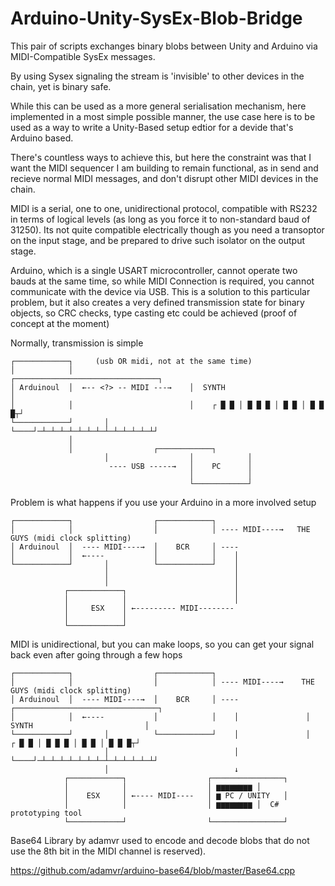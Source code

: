 # Arduino-Unity-SysEx-Blob-Bridge
This pair of scripts exchanges binary blobs between Unity and Arduino  via MIDI-Compatible SysEx messages.

By using Sysex signaling the stream is 'invisible' to other devices in the chain, yet is binary safe.

While this can be used as a more general serialisation mechanism, here implemented in a most simple possible manner, the use case here is to be used as a way to write a Unity-Based setup edtior for a devide that's Arduino based.

There's countless ways to achieve this, but here the constraint was that I want the MIDI sequencer I am building to remain functional, as in send and recieve normal MIDI messages, and don't disrupt other MIDI devices in the chain.

MIDI is a serial, one to one, unidirectional protocol, compatible with RS232 in terms of logical levels (as long as you force it to non-standard baud of 31250). Its not quite compatible electrically though as you need a transoptor on the input stage, and be prepared to drive such isolator on the output stage. 

 Arduino, which is a single USART microcontroller, cannot operate two bauds at the same time, so while MIDI Connection is required, you cannot communicate with the device via USB. This is a solution to this particular problem, but it also creates a very defined transmission state for binary objects, so CRC checks, type casting etc could be achieved (proof of concept at the moment)
 
 Normally, transmission is simple
 

	┌────────────┐     (usb OR midi, not at the same time)                     
	│            │                          ┌────────────────────────────────┐
 	│ Arduinoul  │  ←-- <?> -- MIDI ---→    │  SYNTH                         │
	│            │                          │    ┌ █ █ │ █ █ █ │ █ █ │ █ █ █┬┘
	└────────────┘       │                  └────┘─┴─┴─┴─┴─┴─┴─┴─┴─┴─┴─┴─┴─┴┘
			     │   
			     │                  ┌────────────┐                  
	                     │                  │            │                  
 	                      ---- USB -----→   │    PC      │    
	                                        │            │                    
	                                        └────────────┘                
	                      
                       
                     
                       
                       
Problem is what happens if you use your Arduino in a more involved setup



	┌────────────┐                  ┌────────────┐  
	│            │                  │            │ ---- MIDI----→   THE GUYS (midi clock splitting)
 	│ Arduinoul  │  ---- MIDI----→  │    BCR     │ ----     
	│            │  ←----           │            │    │ 
	└────────────┘       │          └────────────┘    │ 
	                     │                            │ 
	                     │                            │    
	            ┌────────────┐                        │
	            │            │                        │ 
	            │     ESX    │ ←--------- MIDI--------   
	            │            │                  
	            └────────────┘                                  


MIDI is unidirectional, but you can make loops, so you can get your signal back even after going through a few hops

	┌────────────┐                  ┌────────────┐  
	│            │                  │            │ ---- MIDI----→    THE GUYS (midi clock splitting)
 	│ Arduinoul  │  ---- MIDI----→  │    BCR     │ ----               ┌────────────────────────────────┐
	│            │  ←----           │            │    │               │  SYNTH                         │
	└────────────┘       │          └────────────┘    │               │    ┌ █ █ │ █ █ █ │ █ █ │ █ █ █┬┘ 
	                     │                            │               └────┘─┴─┴─┴─┴─┴─┴─┴─┴─┴─┴─┴─┴─┴┘  
	                     │                            ↓    
	            ┌────────────┐                  ┌────────────────┐
	            │            │                  │ ▆▆▆▆▆▆▆▆ │  
	            │    ESX     │ ←---- MIDI----   │ ▆ PC / UNITY   │
	            │            │                  │ ▆▆▆▆▆▆▆▆ │  C# prototyping tool
	            └────────────┘                  └────────────────┘                   



Base64 Library by adamvr used to encode and decode blobs that do not use the 8th bit in the MIDI channel is reserved).

https://github.com/adamvr/arduino-base64/blob/master/Base64.cpp
